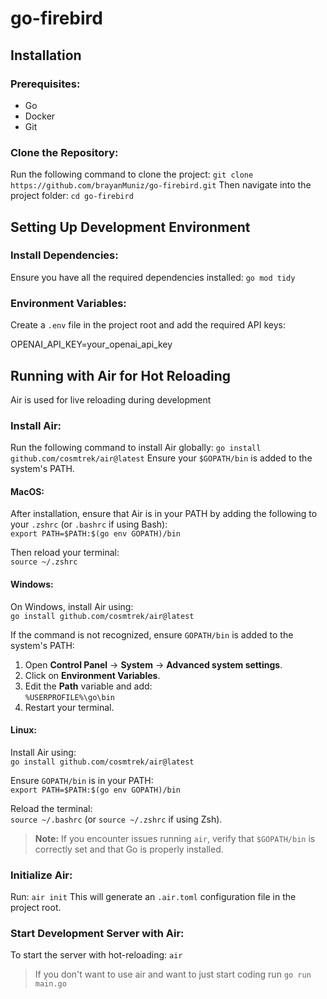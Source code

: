 # go-firebird

## Installation
### Prerequisites:
- Go 
- Docker 
- Git 

### Clone the Repository:
Run the following command to clone the project:
`git clone https://github.com/brayanMuniz/go-firebird.git`
Then navigate into the project folder:
`cd go-firebird`

## Setting Up Development Environment

### Install Dependencies:
Ensure you have all the required dependencies installed:
`go mod tidy`

### Environment Variables:
Create a `.env` file in the project root and add the required API keys:

OPENAI_API_KEY=your_openai_api_key 

## Running with Air for Hot Reloading
Air is used for live reloading during development

### Install Air:
Run the following command to install Air globally:
`go install github.com/cosmtrek/air@latest`
Ensure your `$GOPATH/bin` is added to the system's PATH.

#### **MacOS:**
After installation, ensure that Air is in your PATH by adding the following to your `.zshrc` (or `.bashrc` if using Bash):  
`export PATH=$PATH:$(go env GOPATH)/bin`  

Then reload your terminal:  
`source ~/.zshrc`  

#### **Windows:**
On Windows, install Air using:  
`go install github.com/cosmtrek/air@latest`  

If the command is not recognized, ensure `GOPATH/bin` is added to the system's PATH:  
1. Open **Control Panel** → **System** → **Advanced system settings**.  
2. Click on **Environment Variables**.  
3. Edit the **Path** variable and add:  
   `%USERPROFILE%\go\bin`  
4. Restart your terminal.  

#### **Linux:**
Install Air using:  
`go install github.com/cosmtrek/air@latest`  

Ensure `GOPATH/bin` is in your PATH:  
`export PATH=$PATH:$(go env GOPATH)/bin`  

Reload the terminal:  
`source ~/.bashrc` (or `source ~/.zshrc` if using Zsh).  

> **Note:** If you encounter issues running `air`, verify that `$GOPATH/bin` is correctly set and that Go is properly installed.

### Initialize Air:
Run:
`air init`
This will generate an `.air.toml` configuration file in the project root.

### Start Development Server with Air:
To start the server with hot-reloading:
`air`

> If you don't want to use air and want to just start coding run `go run main.go` 
